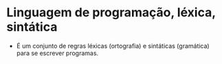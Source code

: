 # Linguagem de programação, léxica, sintática

- É um conjunto de regras léxicas (ortografia) e sintáticas (gramática) para se escrever programas.
